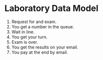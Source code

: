 # Laboratory Data Model

1. Request for and exam.
2. You get a number in the queue.
3. Wait in line.
4. You get your turn.
5. Exam is over.
6. You get the results on your email.
7. You pay at the end by email.
